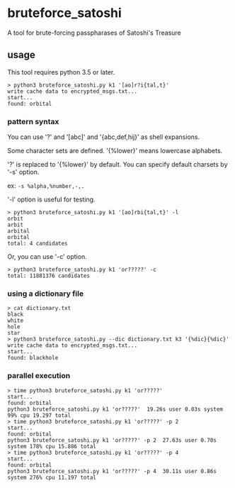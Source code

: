 # bruteforce_satoshi
A tool for brute-forcing passpharases of Satoshi's Treasure

## usage
This tool requires python 3.5 or later.

```
> python3 bruteforce_satoshi.py k1 '[ao]r?i{tal,t}'
write cache data to encrypted_msgs.txt...
start...
found: orbital
```

### pattern syntax
You can use '?' and '[abc]' and '{abc,def,hij}' as shell expansions.

Some character sets are defined. '{%lower}' means lowercase alphabets.

'?' is replaced to '{%lower}' by default.
You can specify default charsets by '-s' option.

ex: `-s %alpha,%number,-,.`

'-l' option is useful for testing.
```
> python3 bruteforce_satoshi.py k1 '[ao]rbi{tal,t}' -l
orbit
arbit
arbital
orbital
total: 4 candidates
```

Or, you can use '-c' option.
```
> python3 bruteforce_satoshi.py k1 'or?????' -c
total: 11881376 candidates
```

### using a dictionary file
```
> cat dictionary.txt
black
white
hole
star
> python3 bruteforce_satoshi.py --dic dictionary.txt k3 '{%dic}{%dic}'
write cache data to encrypted_msgs.txt...
start...
found: blackhole
```

### parallel execution
```
> time python3 bruteforce_satoshi.py k1 'or?????'
start...
found: orbital
python3 bruteforce_satoshi.py k1 'or?????'  19.26s user 0.03s system 99% cpu 19.297 total
> time python3 bruteforce_satoshi.py k1 'or?????' -p 2
start...
found: orbital
python3 bruteforce_satoshi.py k1 'or?????' -p 2  27.63s user 0.70s system 178% cpu 15.886 total
> time python3 bruteforce_satoshi.py k1 'or?????' -p 4
start...
found: orbital
python3 bruteforce_satoshi.py k1 'or?????' -p 4  30.11s user 0.86s system 276% cpu 11.197 total
```
